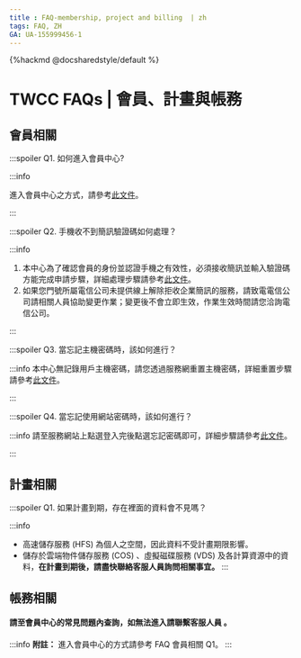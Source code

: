 ```yaml
---
title : FAQ-membership, project and billing  | zh
tags: FAQ, ZH
GA: UA-155999456-1
---
```


{%hackmd @docsharedstyle/default %}

# TWCC FAQs | 會員、計畫與帳務

## 會員相關

:::spoiler Q1. 如何進入會員中心?

:::info

進入會員中心之方式，請參考[<ins>此文件</ins>](https://man.twcc.ai/@twccdocs/doc-service-main-zh/https%3A%2F%2Fman.twcc.ai%2F%40twsdocs%2Fhowto-service-access-service-zh)。

:::

:::spoiler Q2. 手機收不到簡訊驗證碼如何處理？

:::info
1. 本中心為了確認會員的身份並認證手機之有效性，必須接收簡訊並輸入驗證碼方能完成申請步驟，詳細處理步驟請參考[<ins>此文件</ins>](https://man.twcc.ai/@twccdocs/doc-service-main-zh/https%3A%2F%2Fman.twcc.ai%2F%40twccdocs%2Fhowo-service-receive-verif-phone-zh)。
2. 如果您門號所屬電信公司未提供線上解除拒收企業簡訊的服務，請致電電信公司請相關人員協助變更作業；變更後不會立即生效，作業生效時間請您洽詢電信公司。

:::

:::spoiler Q3. 當忘記主機密碼時，該如何進行？

:::info
本中心無記錄用戶主機密碼，請您透過服務網重置主機密碼，詳細重置步驟請參考[<ins>此文件</ins>](https://man.twcc.ai/@twccdocs/doc-service-main-zh/https%3A%2F%2Fman.twcc.ai%2F%40twccdocs%2Fguide-service-hostname-pwd-otp-zh#%E9%87%8D%E7%BD%AE%E4%B8%BB%E6%A9%9F%E5%AF%86%E7%A2%BC)。

:::

:::spoiler Q4. 當忘記使用網站密碼時，該如何進行？

:::info
請至服務網站上點選登入完後點選忘記密碼即可，詳細步驟請參考[<ins>此文件</ins>](https://man.twcc.ai/@twccdocs/doc-service-main-zh/https%3A%2F%2Fman.twcc.ai%2F%40twccdocs%2Fguide-service-reset-portal-pwd-zh)。

:::


## 計畫相關

:::spoiler Q1. 如果計畫到期，存在裡面的資料會不見嗎？

:::info
- 高速儲存服務 (HFS) 為個人之空間，因此資料不受計畫期限影響。
- 儲存於雲端物件儲存服務 (COS) 、虛擬磁碟服務 (VDS) 及各計算資源中的資料，**在計畫到期後，請盡快聯絡客服人員詢問相關事宜。**
:::


## 帳務相關

#### 請至會員中心的常見問題內查詢，如無法進入請聯繫客服人員 。 
:::info
<i class="fa fa-paperclip fa-20" aria-hidden="true"></i> **附註：** 進入會員中心的方式請參考 FAQ 會員相關 Q1。
:::
<!-- :::spoiler Q1. 提報科技部專題研究計畫時，如何編列國網中心電腦使用費經費？

:::info
- 在使用者付費及科技部補助優惠的原則，請在「科技部專題研究計畫申請書」之
「八、耗材、物品、圖書及雜項費用」，「項目名稱」請填入
「國網中心電腦使用費」，以總價的方式估算，範例如下表：

<br>

 | 項目名稱           | 說明   | 單位   | 數量 | 單價 | 金額 | 備註 |
|--------------------|--------|--------|------|------|------|------|
| 國網中心電腦使用費 |        | 式     | 1    | XXX  | XXX  |      |  
( 金額單位：新台幣元)

<i class="fa fa-paperclip fa-20" aria-hidden="true"></i> **附註：** 各項服務計價請參考[<ins>價目表</ins>](https://www.twcc.ai/doc?page=price&euqinu=true)。
:::
:::spoiler Q2. 開立發票時，品名該填什麼？
:::info
- 本中心所開立發票的品名為【電腦帳號使用費】或【雲端儲存使用費】，若需開立其他品名，請務必於下訂後立即通知本中心 (iservice@twcc.ai) 辦理修改作業。
- 發票一經開立後，統一編號、抬頭以及收件相關資訊將無法再做更動，也無法指定開立日期，請務必於下訂時將資訊填寫正確。

:::
:::spoiler Q3. 如何取得需求報價單？
:::info
- 若要需求報價單請款者，請自行點選【產生需求報價單】之功能下載列印。

![](https://cos.twcc.ai/SYS-MANUAL/uploads/upload_c0d6631c4497a8d1e8bb63aa888a838c.png)

- 若要正本需求報價單者，請於下單完成後通知本中心 (iservice@narlabs.org.tw)，屆時將連同發票寄送至貴單位。
:::

:::spoiler Q4. 下訂所需購買的額度後，可否先使用計算資源再付款？
:::info
本中心收到訂單後會進入審核程序：

- 若貴單位屬學界、政府或法人單位：
  審核程序完成後即先開放使用計算資源，待收到發票後 1 個月內需完成付款。
  如選擇自行先匯款者，請於匯款後以郵件通知 (iservice@twcc.ai) 將匯款帳戶後五碼資訊或匯款收據，以俾本中心核銷款項。
- 若貴單位屬企業或個人：
  需先行匯款，並以郵件通知 (iservice@twcc.ai)
  匯款後五碼後才會完成審核程序並開放使用計算資源。
:::

:::spoiler Q5. 當「截止使用日期」已到期，仍有剩餘額度，是否可移轉至其他計畫使用？
:::info
- 若您的計畫屬於科技部計畫：
    - 「截止使用日期」為科技部計畫執行期限結束日後三個月，若計畫經科技部同意延長執行期限者，請將展延同意書寄至 (iservice@twcc.ai)信箱，「截止使用日期」將以展延後的計畫執行期限結束日後三個月為限。
    - 研究計畫屬一年期性質 或 一次核給多年期：
        - 若已至「截止使用日期」，但尚有剩餘額度，不得轉移至其他計畫且本中心亦不予退費。(請參照科技部補助專題研究計畫經費處理原則)
    - 研究計畫屬多年期但為分年核定性質：
        - 科技部依年度逐年核給經費核定清單，計畫主持人須於每年計畫到期前， 提供下一年度的計畫經費核定清單影本至本中心 (iservice@narlabs.org.tw)，本中心確認後，將依下一年度的經費核定清單延長「截止使用日期」，且剩餘額度亦可延長使用。若已至「截止使用日期」，但尚有剩餘額度，不得轉移至其他計畫且本中心亦不予退費。(請參照科技部補助專題研究計畫經費處理原則)
- 若為其它非科技部計畫請洽客服人員：
    - E-mail：iservice@twcc.ai
    - 電話：03-5776085-442 呂小姐

:::


:::spoiler Q6. 購買額度訂購的流程？
:::info
![](https://cos.twcc.ai/SYS-MANUAL/uploads/upload_d9b7c003e4127c23ad4185064ab79dbf.png)

:::

:::spoiler Q7. 如何進行錢包的管理？
:::info
成員錢包管理方式之操作說明請參考[<ins>此文件<ins>](https://man.twcc.ai/@twccdocs/guide-service-manage-project-wallet-zh)。
:::

:::spoiler Q8. 如何查詢目前已使用及剩餘的額度？
:::info

1. 請登入服務網，在 **「會員中心」**> **「計畫管理」** 項目下 **「我的計畫」** 查詢。

![](https://cos.twcc.ai/SYS-MANUAL/uploads/upload_7675039e162f257885adf48d5680b67b.png)

2. 本中心也會固定在每週五以電子郵件通知計畫之剩餘額度。


<i class="fa fa-paperclip fa-20" aria-hidden="true"></i> **附註：** 當前可用額度或子錢包為負值時，將無法提交計算工作，請計畫建立者或管理者線上購買額度或再分配額度給子錢包，請參考 Q7. 線上訂購的流程及 Q8. 如何進行錢包的管理。
:::

:::spoiler Q9. 如何計算額度用量？
:::info
- 請登入服務網 > **「會員中心」** > **「計畫管理」** > **「我的計畫」** > 點選計畫> **「資源用量紀錄」**
![](https://cos.twcc.ai/SYS-MANUAL/uploads/upload_a7c3382ebe6c9d95539d39d43e34be70.png)
- 點開 **「詳細資訊」** 即可檢視每筆資源用量紀錄
- 以容器運算服務 c.super 型號之容器為例，使用 189 秒的額度用量計算方式如下：
`82 (NTD/小時, 未稅價)*1.05 (含稅) /3600 (換算為 NTD/秒) *189 (秒) ≒ 使用 4.5203 額度` 
![](https://cos.twcc.ai/SYS-MANUAL/uploads/upload_c70943b1f7d4898b6f73ac334a4f36f9.png)

<i class="fa fa-paperclip fa-20" aria-hidden="true"></i> **附註：** 各項服務計價 (未稅價)，請參考[<ins>計價說明</ins>](https://www.twcc.ai/doc?page=price&euqinu=true)
:::

:::spoiler Q10. 如何查詢計畫下成員的額度用量紀錄？
:::info
請登入服務網，計畫主持人或管理員 (租戶管理員) 可在 **「會員中心」** >  **「我的計畫」**>  **「點選計畫」** > **「額度用量」** 中可查詢所有成員的用量紀錄。

:::

:::spoiler Q11. 如何查詢某個計算工作用量紀錄？
:::info
請登入服務網，在 **「會員中心」**> **「我的計畫」**> 點選計畫 > **「資源用量紀錄」** 中查詢台灣杉二號 (命令列介面) 某個計算工作用量紀錄。

![](https://cos.twcc.ai/SYS-MANUAL/uploads/upload_06bc48818b4dcb1c40b61a2315042275.png)


::: -->